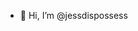 - 👋 Hi, I’m @jessdispossess


<!---
jessdispossess/jessdispossess is a ✨ special ✨ repository because its `README.md` (this file) appears on your GitHub profile.
You can click the Preview link to take a look at your changes.
--->
